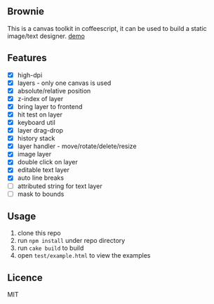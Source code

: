 ## Brownie
This is a canvas toolkit in coffeescript, it can be used to build a static image/text designer.
[demo](http://brownie.com/test/example.html)

## Features
- [x] high-dpi
- [x] layers - only one canvas is used
- [x] absolute/relative position
- [x] z-index of layer
- [x] bring layer to frontend
- [x] hit test on layer
- [x] keyboard util
- [x] layer drag-drop
- [x] history stack
- [x] layer handler - move/rotate/delete/resize
- [x] image layer
- [x] double click on layer
- [x] editable text layer
- [x] auto line breaks
- [ ] attributed string for text layer
- [ ] mask to bounds

## Usage

1. clone this repo
2. run `npm install` under repo directory
3. run `cake build` to build
4. open `test/example.html` to view the examples

## Licence

MIT
